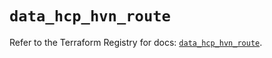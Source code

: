 # `data_hcp_hvn_route`

Refer to the Terraform Registry for docs: [`data_hcp_hvn_route`](https://registry.terraform.io/providers/hashicorp/hcp/0.79.0/docs/data-sources/hvn_route).
